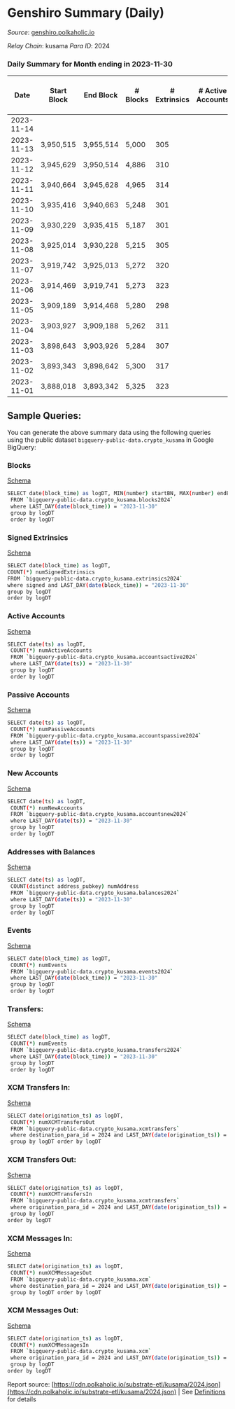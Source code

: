 # Genshiro Summary (Daily)

_Source_: [genshiro.polkaholic.io](https://genshiro.polkaholic.io)

*Relay Chain*: kusama
*Para ID*: 2024



### Daily Summary for Month ending in 2023-11-30


| Date    | Start Block | End Block | # Blocks | # Extrinsics | # Active Accounts | # Passive Accounts | # New Accounts | # Addresses | # Events  | # Transfers ($USD) | # XCM Transfers In ($USD) | # XCM Transfers Out ($USD) | # XCM In | # XCM Out | Issues |
|---------|-------------|-----------|----------|--------------|-------------------|--------------------|----------------|-------------|-----------|--------------------|---------------------------|----------------------------|----------|-----------|--------|
| 2023-11-14 |  |  |  |  |  |  |  |  |  |   |   |   |  |  |  |
| 2023-11-13 | 3,950,515 | 3,955,514 | 5,000 | 305 |  |  |  |  | 199,882 |   |   |   |  |  |  |
| 2023-11-12 | 3,945,629 | 3,950,514 | 4,886 | 310 |  |  |  |  | 215,264 |   |   |   |  |  |  |
| 2023-11-11 | 3,940,664 | 3,945,628 | 4,965 | 314 |  |  |  |  | 220,480 |   |   |   |  |  |  |
| 2023-11-10 | 3,935,416 | 3,940,663 | 5,248 | 301 |  |  |  |  | 244,882 |   |   |   |  |  |  |
| 2023-11-09 | 3,930,229 | 3,935,415 | 5,187 | 301 |  |  |  |  | 242,979 |   |   |   |  |  |  |
| 2023-11-08 | 3,925,014 | 3,930,228 | 5,215 | 305 |  |  |  |  | 229,587 |   |   |   |  |  |  |
| 2023-11-07 | 3,919,742 | 3,925,013 | 5,272 | 320 |  |  |  |  | 233,750 |   |   |   |  |  |  |
| 2023-11-06 | 3,914,469 | 3,919,741 | 5,273 | 323 |  |  |  |  | 219,146 |   |   |   |  | 1 |  |
| 2023-11-05 | 3,909,189 | 3,914,468 | 5,280 | 298 |  |  |  |  | 215,665 |   |   |   |  |  |  |
| 2023-11-04 | 3,903,927 | 3,909,188 | 5,262 | 311 |  |  |  |  | 262,338 |   |   |   |  |  |  |
| 2023-11-03 | 3,898,643 | 3,903,926 | 5,284 | 307 |  |  |  |  | 224,016 |   |   |   | 1 | 2 |  |
| 2023-11-02 | 3,893,343 | 3,898,642 | 5,300 | 317 |  |  |  |  | 219,810 |   |   |   |  |  |  |
| 2023-11-01 | 3,888,018 | 3,893,342 | 5,325 | 323 |  |  |  |  | 220,669 |   |   |   |  |  |  |

## Sample Queries:
You can generate the above summary data using the following queries using the public dataset `bigquery-public-data.crypto_kusama` in Google BigQuery:


### Blocks 

[Schema](https://github.com/colorfulnotion/substrate-etl/blob/main/schema/blocks.json)

```bash
SELECT date(block_time) as logDT, MIN(number) startBN, MAX(number) endBN, COUNT(*) numBlocks 
 FROM `bigquery-public-data.crypto_kusama.blocks2024`  
 where LAST_DAY(date(block_time)) = "2023-11-30" 
 group by logDT 
 order by logDT
```

### Signed Extrinsics 

[Schema](https://github.com/colorfulnotion/substrate-etl/blob/main/schema/extrinsics.json)

```bash
SELECT date(block_time) as logDT, 
COUNT(*) numSignedExtrinsics 
FROM `bigquery-public-data.crypto_kusama.extrinsics2024`  
where signed and LAST_DAY(date(block_time)) = "2023-11-30" 
group by logDT 
order by logDT
```

### Active Accounts 

[Schema](https://github.com/colorfulnotion/substrate-etl/blob/main/schema/accountsactive.json)

```bash
SELECT date(ts) as logDT, 
 COUNT(*) numActiveAccounts 
 FROM `bigquery-public-data.crypto_kusama.accountsactive2024` 
 where LAST_DAY(date(ts)) = "2023-11-30" 
 group by logDT 
 order by logDT
```

### Passive Accounts 

[Schema](https://github.com/colorfulnotion/substrate-etl/blob/main/schema/accountspassive.json)

```bash
SELECT date(ts) as logDT, 
 COUNT(*) numPassiveAccounts 
 FROM `bigquery-public-data.crypto_kusama.accountspassive2024` 
 where LAST_DAY(date(ts)) = "2023-11-30" 
 group by logDT 
 order by logDT
```

### New Accounts 

[Schema](https://github.com/colorfulnotion/substrate-etl/blob/main/schema/accountsnew.json)

```bash
SELECT date(ts) as logDT, 
 COUNT(*) numNewAccounts 
 FROM `bigquery-public-data.crypto_kusama.accountsnew2024` 
 where LAST_DAY(date(ts)) = "2023-11-30" 
 group by logDT
 order by logDT
```

### Addresses with Balances 

[Schema](https://github.com/colorfulnotion/substrate-etl/blob/main/schema/balances.json)

```bash
SELECT date(ts) as logDT,
 COUNT(distinct address_pubkey) numAddress 
 FROM `bigquery-public-data.crypto_kusama.balances2024` 
 where LAST_DAY(date(ts)) = "2023-11-30" 
 group by logDT 
 order by logDT
```

### Events 

[Schema](https://github.com/colorfulnotion/substrate-etl/blob/main/schema/events.json)

```bash
SELECT date(block_time) as logDT, 
 COUNT(*) numEvents 
 FROM `bigquery-public-data.crypto_kusama.events2024` 
 where LAST_DAY(date(block_time)) = "2023-11-30" 
 group by logDT 
 order by logDT
```

### Transfers:

[Schema](https://github.com/colorfulnotion/substrate-etl/blob/main/schema/transfers.json)

```bash
SELECT date(block_time) as logDT, 
 COUNT(*) numEvents 
 FROM `bigquery-public-data.crypto_kusama.transfers2024` 
 where LAST_DAY(date(block_time)) = "2023-11-30" 
 group by logDT 
 order by logDT
```

### XCM Transfers In: 

[Schema](https://github.com/colorfulnotion/substrate-etl/blob/main/schema/xcmtransfers.json)

```bash
SELECT date(origination_ts) as logDT, 
 COUNT(*) numXCMTransfersOut 
 FROM `bigquery-public-data.crypto_kusama.xcmtransfers` 
 where destination_para_id = 2024 and LAST_DAY(date(origination_ts)) = "2023-11-30" 
 group by logDT order by logDT
```

### XCM Transfers Out: 

[Schema](https://github.com/colorfulnotion/substrate-etl/blob/main/schema/xcmtransfers.json)

```bash
SELECT date(origination_ts) as logDT, 
 COUNT(*) numXCMTransfersIn 
 FROM `bigquery-public-data.crypto_kusama.xcmtransfers` 
 where origination_para_id = 2024 and LAST_DAY(date(origination_ts)) = "2023-11-30" 
 group by logDT 
order by logDT
```

### XCM Messages In: 

[Schema](https://github.com/colorfulnotion/substrate-etl/blob/main/schema/xcm.json)

```bash
SELECT date(origination_ts) as logDT, 
 COUNT(*) numXCMMessagesOut 
 FROM `bigquery-public-data.crypto_kusama.xcm` 
 where destination_para_id = 2024 and LAST_DAY(date(origination_ts)) = "2023-11-30" 
 group by logDT order by logDT
```

### XCM Messages Out: 

[Schema](https://github.com/colorfulnotion/substrate-etl/blob/main/schema/xcm.json)

```bash
SELECT date(origination_ts) as logDT, 
 COUNT(*) numXCMMessagesIn 
 FROM `bigquery-public-data.crypto_kusama.xcm` 
 where origination_para_id = 2024 and LAST_DAY(date(origination_ts)) = "2023-11-30" 
 group by logDT 
order by logDT
```


Report source: [https://cdn.polkaholic.io/substrate-etl/kusama/2024.json](https://cdn.polkaholic.io/substrate-etl/kusama/2024.json) | See [Definitions](/DEFINITIONS.md) for details
